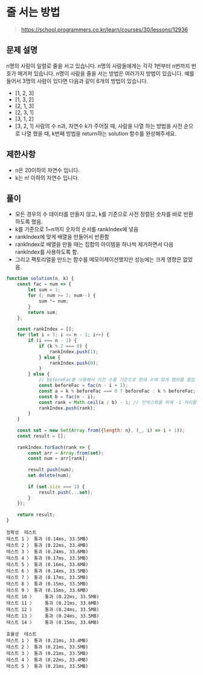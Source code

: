 # 줄 서는 방법
> https://school.programmers.co.kr/learn/courses/30/lessons/12936

## 문제 설명
n명의 사람이 일렬로 줄을 서고 있습니다. n명의 사람들에게는 각각 1번부터 n번까지 번호가 매겨져 있습니다. n명이 사람을 줄을 서는 방법은 여러가지 방법이 있습니다. 예를 들어서 3명의 사람이 있다면 다음과 같이 6개의 방법이 있습니다.

- [1, 2, 3]
- [1, 3, 2]
- [2, 1, 3]
- [2, 3, 1]
- [3, 1, 2]
- [3, 2, 1]
사람의 수 n과, 자연수 k가 주어질 때, 사람을 나열 하는 방법을 사전 순으로 나열 했을 때, k번째 방법을 return하는 solution 함수를 완성해주세요.

## 제한사항
- n은 20이하의 자연수 입니다.
- k는 n! 이하의 자연수 입니다.

## 풀이
- 모든 경우의 수 데이터를 만들지 않고, k를 기준으로 사전 정렬된 숫자를 바로 반환하도록 했음.
- k를 기준으로 1~n까지 숫자의 순서를 rankIndex에 넣음
- rankIndex에 맞게 배열을 만들어서 반환함
- rankIndex로 배열을 만들 때는 집합의 아이템을 하나씩 제거하면서 다음 rankIndex를 사용하도록 함.
- 그리고 팩토리얼을 만드는 함수를 메모이제이션했지만 성능에는 크게 영향은 없었음.

```js
function solution(n, k) {
    const fac = num => {
        let sum = 1;
        for (; num >= 2; num--) {
            sum *= num;
        }
        return sum;
    };
    
    const rankIndex = [];
    for (let i = 1; i <= n - 1; i++) {
        if (i === n - 1) {
            if (k % 2 === 0) {
                rankIndex.push(1);
            } else {
                rankIndex.push(0);
            }
        } else {
            // beforeFac를 사용해서 이전 수를 기준으로 현재 수에 맞게 범위를 줄임
            const beforeFac = fac(n - i + 1);
            const a = k % beforeFac === 0 ? beforeFac : k % beforeFac;
            const b = fac(n - i);
            const rank = Math.ceil(a / b) - 1; // 인덱스화를 위해 -1 처리함
            rankIndex.push(rank);
        }
    }
    
    const set = new Set(Array.from({length: n}, (_, i) => i + 1));
    const result = [];
    
    rankIndex.forEach(rank => {
        const arr = Array.from(set);
        const num = arr[rank];
        
        result.push(num);
        set.delete(num);
        
        if (set.size === 1) {
            result.push(...set);
        }
    });
    
    return result;
}
```
```
정확성  테스트
테스트 1 〉	통과 (0.14ms, 33.5MB)
테스트 2 〉	통과 (0.22ms, 33.4MB)
테스트 3 〉	통과 (0.24ms, 33.6MB)
테스트 4 〉	통과 (0.17ms, 33.5MB)
테스트 5 〉	통과 (0.16ms, 33.6MB)
테스트 6 〉	통과 (0.14ms, 33.5MB)
테스트 7 〉	통과 (0.17ms, 33.5MB)
테스트 8 〉	통과 (0.15ms, 33.5MB)
테스트 9 〉	통과 (0.15ms, 33.6MB)
테스트 10 〉	통과 (0.22ms, 33.5MB)
테스트 11 〉	통과 (0.21ms, 33.6MB)
테스트 12 〉	통과 (0.24ms, 33.5MB)
테스트 13 〉	통과 (0.24ms, 33.5MB)
테스트 14 〉	통과 (0.15ms, 33.6MB)

효율성  테스트
테스트 1 〉	통과 (0.21ms, 33.4MB)
테스트 2 〉	통과 (0.21ms, 33.5MB)
테스트 3 〉	통과 (0.21ms, 33.5MB)
테스트 4 〉	통과 (0.22ms, 33.4MB)
테스트 5 〉	통과 (0.21ms, 33.5MB)
```
